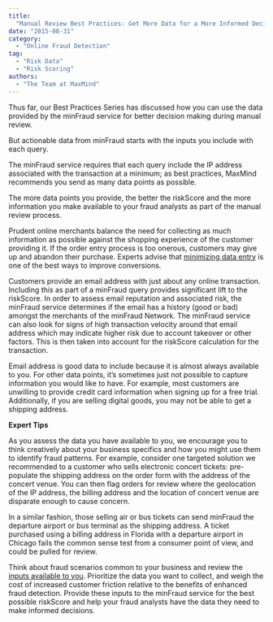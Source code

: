 ```yaml
---
title:
  "Manual Review Best Practices: Get More Data for a More Informed Decision"
date: "2015-08-31"
category:
  - "Online Fraud Detection"
tag:
  - "Risk Data"
  - "Risk Scoring"
authors:
  - "The Team at MaxMind"
---
```


Thus far, our Best Practices Series has discussed how you can use the data
provided by the minFraud service for better decision making during manual
review.

But actionable data from minFraud starts with the inputs you include with each
query.

The minFraud service requires that each query include the IP address associated
with the transaction at a minimum; as best practices, MaxMind recommends you
send as many data points as possible.

The more data points you provide, the better the riskScore and the more
information you make available to your fraud analysts as part of the manual
review process.

Prudent online merchants balance the need for collecting as much information as
possible against the shopping experience of the customer providing it. If the
order entry process is too onerous, customers may give up and abandon their
purchase. Experts advise that
[minimizing data entry](https://www.inc.com/dan-leberman/how-to-avoid-losing-4-trillion-to-abandoned-carts.html)
is one of the best ways to improve conversions.

Customers provide an email address with just about any online transaction.
Including this as part of a minFraud query provides significant lift to the
riskScore. In order to assess email reputation and associated risk, the minFraud
service determines if the email has a history (good or bad) amongst the
merchants of the minFraud Network. The minFraud service can also look for signs
of high transaction velocity around that email address which may indicate higher
risk due to account takeover or other factors. This is then taken into account
for the riskScore calculation for the transaction.

Email address is good data to include because it is almost always available to
you. For other data points, it’s sometimes just not possible to capture
information you would like to have. For example, most customers are unwilling to
provide credit card information when signing up for a free trial. Additionally,
if you are selling digital goods, you may not be able to get a shipping address.

**Expert Tips**

As you assess the data you have available to you, we encourage you to think
creatively about your business specifics and how you might use them to identify
fraud patterns. For example, consider one targeted solution we recommended to a
customer who sells electronic concert tickets: pre-populate the shipping address
on the order form with the address of the concert venue. You can then flag
orders for review where the geolocation of the IP address, the billing address
and the location of concert venue are disparate enough to cause concern.

In a similar fashion, those selling air or bus tickets can send minFraud the
departure airport or bus terminal as the shipping address. A ticket purchased
using a billing address in Florida with a departure airport in Chicago fails the
common sense test from a consumer point of view, and could be pulled for review.

Think about fraud scenarios common to your business and review the
[inputs available to you](https://dev.maxmind.com/minfraud/minfraud-score-and-insights-api-documentation/).
Prioritize the data you want to collect, and weigh the cost of increased
customer friction relative to the benefits of enhanced fraud detection. Provide
these inputs to the minFraud service for the best possible riskScore and help
your fraud analysts have the data they need to make informed decisions.
